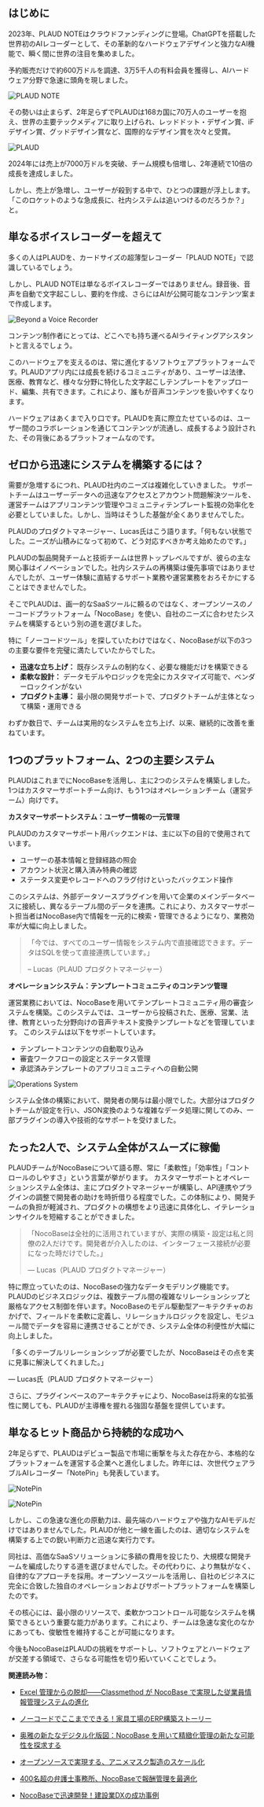 ## **はじめに**

2023年、PLAUD NOTEはクラウドファンディングに登場。ChatGPTを搭載した世界初のAIレコーダーとして、その革新的なハードウェアデザインと強力なAI機能で、瞬く間に世界の注目を集めました。

予約販売だけで約600万ドルを調達、3万5千人の有料会員を獲得し、AIハードウェア分野で急速に頭角を現しました。

![PLAUD NOTE](https://static-docs.nocobase.com/1-hv0ztl.gif)

その勢いは止まらず、2年足らずでPLAUDは168カ国に70万人のユーザーを抱え、世界の主要テックメディアに取り上げられ、レッドドット・デザイン賞、iFデザイン賞、グッドデザイン賞など、国際的なデザイン賞を次々と受賞。

![PLAUD](https://static-docs.nocobase.com/2.0-n0gu0c.PNG)

2024年には売上が7000万ドルを突破、チーム規模も倍増し、2年連続で10倍の成長を達成しました。

しかし、売上が急増し、ユーザーが殺到する中で、ひとつの課題が浮上します。「このロケットのような急成長に、社内システムは追いつけるのだろうか？」と。

## **単なるボイスレコーダーを超えて**

多くの人はPLAUDを、カードサイズの超薄型レコーダー「PLAUD NOTE」で認識しているでしょう。

しかし、PLAUD NOTEは単なるボイスレコーダーではありません。録音後、音声を自動で文字起こしし、要約を作成、さらにはAIが公開可能なコンテンツ案まで作成します。

![Beyond a Voice Recorder](https://static-docs.nocobase.com/3.0-ty43po.PNG)

コンテンツ制作者にとっては、どこへでも持ち運べるAIライティングアシスタントと言えるでしょう。

このハードウェアを支えるのは、常に進化するソフトウェアプラットフォームです。PLAUDアプリ内には成長を続けるコミュニティがあり、ユーザーは法律、医療、教育など、様々な分野に特化した文字起こしテンプレートをアップロード、編集、共有できます。これにより、誰もが音声コンテンツを扱いやすくなります。

ハードウェアはあくまで入り口です。PLAUDを真に際立たせているのは、ユーザー間のコラボレーションを通じてコンテンツが流通し、成長するよう設計された、その背後にあるプラットフォームなのです。

## **ゼロから迅速にシステムを構築するには？**

需要が急増するにつれ、PLAUD社内のニーズは複雑化していきました。 サポートチームはユーザーデータへの迅速なアクセスとアカウント問題解決ツールを、運営チームはアプリコンテンツ管理やコミュニティテンプレート監視の効率化を必要としていました。しかし、当時はそうした基盤が全くありませんでした。

PLAUDのプロダクトマネージャー、Lucas氏はこう語ります。「何もない状態でした。ニーズが山積みになって初めて、どう対応すべきか考え始めたのです。」

PLAUDの製品開発チームと技術チームは世界トップレベルですが、彼らの主な関心事はイノベーションでした。社内システムの再構築は優先事項ではありませんでしたが、ユーザー体験に直結するサポート業務や運営業務をおろそかにすることはできませんでした。

そこでPLAUDは、画一的なSaaSツールに頼るのではなく、オープンソースのノーコードプラットフォーム「NocoBase」を使い、自社のニーズに合わせたシステムを構築するという別の道を選びました。

特に「ノーコードツール」を探していたわけではなく、NocoBaseが以下の3つの主要な要件を完璧に満たしていたからでした。

* **迅速な立ち上げ：** 既存システムの制約なく、必要な機能だけを構築できる
* **柔軟な設計：** データモデルやロジックを完全にカスタマイズ可能で、ベンダーロックインがない
* **プロダクト主導：** 最小限の開発サポートで、プロダクトチームが主体となって構築・運用できる

わずか数日で、チームは実用的なシステムを立ち上げ、以来、継続的に改善を重ねています。

## **1つのプラットフォーム、2つの主要システム**

PLAUDはこれまでにNocoBaseを活用し、主に2つのシステムを構築しました。1つはカスタマーサポートチーム向け、もう1つはオペレーションチーム（運営チーム）向けです。

**カスタマーサポートシステム：ユーザー情報の一元管理**

PLAUDのカスタマーサポート用バックエンドは、主に以下の目的で使用されています。

* ユーザーの基本情報と登録経路の照会
* アカウント状況と購入済み特典の確認
* ステータス変更やレコードへのフラグ付けといったバックエンド操作

このシステムは、外部データソースプラグインを用いて企業のメインデータベースに接続し、異なるテーブル間のデータを連携。これにより、カスタマーサポート担当者はNocoBase内で情報を一元的に検索・管理できるようになり、業務効率が大幅に向上しました。

> 「今では、すべてのユーザー情報をシステム内で直接確認できます。データはSQLを使って直接連携しています。」
>
> – Lucas（PLAUD プロダクトマネージャー）

**オペレーションシステム：テンプレートコミュニティのコンテンツ管理**

運営業務においては、NocoBaseを用いてテンプレートコミュニティ用の審査システムを構築。このシステムでは、ユーザーから投稿された、医療、営業、法律、教育といった分野向けの音声テキスト変換テンプレートなどを管理しています。 このシステムは以下をサポートしています。

* テンプレートコンテンツの自動取り込み
* 審査ワークフローの設定とステータス管理
* 承認済みテンプレートのアプリコミュニティへの自動公開

![Operations System](https://static-docs.nocobase.com/4.0-cpa6sz.jfif)

システム全体の構築において、開発者の関与は最小限でした。大部分はプロダクトチームが設定を行い、JSON変換のような複雑なデータ処理に関してのみ、一部プラグインの導入や技術的なサポートを受けました。

## **たった2人で、システム全体がスムーズに稼働**

PLAUDチームがNocoBaseについて語る際、常に「柔軟性」「効率性」「コントロールのしやすさ」という言葉が挙がります。 カスタマーサポートとオペレーションシステム全体は、主にプロダクトマネージャーが構築し、API連携やプラグインの調整で開発者の助けを時折借りる程度でした。この体制により、開発チームの負担が軽減され、プロダクトの構想をより迅速に具体化し、イテレーションサイクルを短縮することができました。

> 「NocoBaseは全社的に活用されていますが、実際の構築・設定は私と同僚の2人だけです。開発者が介入したのは、インターフェース接続が必要になった時だけでした。」
>
> — Lucas（PLAUD プロダクトマネージャー）

特に際立っていたのは、NocoBaseの強力なデータモデリング機能です。PLAUDのビジネスロジックは、複数テーブル間の複雑なリレーションシップと厳格なアクセス制御を伴います。NocoBaseのモデル駆動型アーキテクチャのおかげで、フィールドを柔軟に定義し、リレーショナルロジックを設定し、モジュール間でデータを容易に連携させることができ、システム全体の利便性が大幅に向上しました。

「多くのテーブルリレーションシップが必要でしたが、NocoBaseはその点を実に見事に解決してくれました。」

— Lucas氏（PLAUD プロダクトマネージャー）

さらに、プラグインベースのアーキテクチャにより、NocoBaseは将来的な拡張性に関しても、PLAUDが主導権を握れる強固な基盤を提供しています。

## **単なるヒット商品から持続的な成功へ**

2年足らずで、PLAUDはデビュー製品で市場に衝撃を与えた存在から、本格的なプラットフォームを運営する企業へと進化しました。昨年には、次世代ウェアラブルAIレコーダー「NotePin」も発表しています。

![NotePin](https://static-docs.nocobase.com/5.0-rdpv09.png)

![NotePin](https://static-docs.nocobase.com/6.0-izojvx.png)

しかし、この急速な進化の原動力は、最先端のハードウェアや強力なAIモデルだけではありませんでした。PLAUDが他と一線を画したのは、適切なシステムを構築する上での鋭い判断力と迅速な実行力です。

同社は、高価なSaaSソリューションに多額の費用を投じたり、大規模な開発チームを編成したりする道を選びませんでした。その代わりに、より無駄がなく、自律的なアプローチを採用。オープンソースツールを活用し、自社のビジネスに完全に合致した独自のオペレーションおよびサポートプラットフォームを構築したのです。

その核心には、最小限のリソースで、柔軟かつコントロール可能なシステムを構築できるという重要な能力があります。これにより、チームは急速な変化のなかにあっても、俊敏性を維持することが可能になります。

今後もNocoBaseはPLAUDの挑戦をサポートし、ソフトウェアとハードウェアが交差する領域で、さらなる可能性を切り拓いていくことでしょう。

**関連読み物：**

* [Excel 管理からの脱却――Classmethod が NocoBase で実現した従業員情報管理システムの進化](https://www.nocobase.com/ja/blog/classmethod)

* [ノーコードでここまでできる！家具工場のERP構築ストーリー](https://www.nocobase.com/ja/blog/olmon)
* [奥雅の新たなデジタル化版図：NocoBase を用いて精緻化管理の新たな可能性を探求する](https://www.nocobase.com/ja/blog/l-a)
* [オープンソースで実現する、アニメマスク製造のスケール化](https://www.nocobase.com/ja/blog/kigland)
* [400名超の弁護士事務所、NocoBaseで報酬管理を最適化](https://www.nocobase.com/ja/blog/how-400-lawyer-firm-streamlines-commission-management-with-nocobase)
* [NocoBaseで迅速開発！建設業DXの成功事例](https://www.nocobase.com/ja/blog/rapid-development-with-nocobase)

